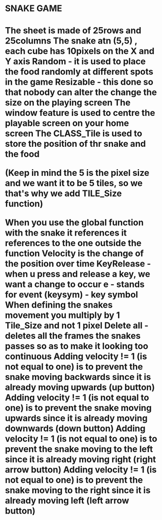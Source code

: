 <h1>SNAKE GAME<h1>

<h1>The sheet is made of 25rows and 25columns
The snake atn (5,5) , each cube has 10pixels on the X and Y axis
Random - it is used to place the food randomly at different spots in the game 
Resizable - this done so that nobody can alter the change the size on the playing screen
The window feature is used to centre the playable screen on your home screen
The CLASS_Tile is used to store the position of thr snake and the food

(Keep in mind the 5 is the pixel size and we want it to be 5 tiles, so we that's why we add TILE_Size function)

When you use the global function with the snake it references it references to the one outside the function
Velocity is the change of the position over time
KeyRelease - when u press and release a key, we want a change to occur
e - stands for event
(keysym) - key symbol
When defining the snakes movement you multiply by 1 Tile_Size and not 1 pixel
Delete all - deletes all the frames the snakes passes so as to make it looking too continuous
Adding velocity != 1 (is not equal to one) is to prevent the snake moving backwards since it is already moving upwards (up button)
Adding velocity != 1 (is not equal to one) is to prevent the snake moving upwards since it is already moving downwards (down button)
Adding velocity != 1 (is not equal to one) is to prevent the snake moving to the left since it is already moving right (right arrow button)
Adding velocity != 1 (is not equal to one) is to prevent the snake moving to the right since it is already moving left (left arrow button)<h1>

